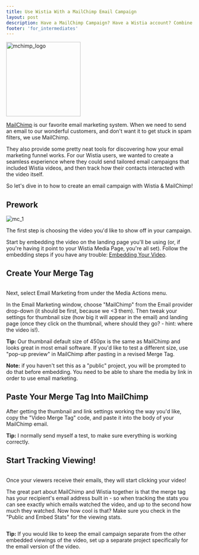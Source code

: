 ```yaml
---
title: Use Wistia With a MailChimp Email Campaign
layout: post
description: Have a MailChimp Campaign? Have a Wistia account? Combine their powers for all sorts of awesome.
footer: 'for_intermediates'
---
```


<div class="post_image intro_image float_right"><img src="http://embed.wistia.com/deliveries/79ba6d71f2de6aa71d02bcecaf2fe823ea09ec02.png" alt="mchimp_logo" width="200px" /></div>

[MailChimp](http://mailchimp.com) is our favorite email marketing system.  When we need to send an email to our wonderful customers, and don't want it to get stuck in spam filters, we use MailChimp.

They also provide some pretty neat tools for discovering how your email marketing funnel works.  For our Wistia users, we wanted to create a seamless experience where they could send tailored email campaigns that included Wistia videos, and then track how their contacts interacted with the video itself.

So let's dive in to how to create an email campaign with Wistia &amp; MailChimp!

## Prework

<div class="post_image float_right"><img src="http://embed.wistia.com/deliveries/037f60ea97dd566d4204a86bcf1efd5a76a71986.png" alt="mc_1" /></div>

The first step is choosing the video you'd like to show off in your campaign.

Start by embedding the video on the landing page you'll be using (or, if you're having it point to your Wistia Media Page, you're all set).  Follow the embedding steps if you have any trouble: [Embedding Your Video](/public_sharing.html).

## Create Your Merge Tag

<div class="post_image float_right"><img src="http://embed.wistia.com/deliveries/a9ea3abad60147a0d1b14f7e31296b34817d33ff.png" alt="" /></div>

Next, select <span class="code">Email Marketing</span> from under the Media Actions menu.

In the Email Marketing window, choose "MailChimp" from the Email provider drop-down (it should be first, because we &lt;3 them).  Then tweak your settings for thumbnail size (how big it will appear in the email) and landing page (once they click on the thumbnail, where should they go? - hint: where the video is!).

**Tip:** Our thumbnail default size of 450px is the same as MailChimp and looks great in most email software.  If you'd like to test a different size, use "pop-up preview" in MailChimp after pasting in a revised Merge Tag.

**Note:** if you haven't set this as a "public" project, you will be prompted to do that before embedding.  You need to be able to share the media by link in order to use email marketing.

## Paste Your Merge Tag Into MailChimp

<div class="post_image float_right"><img src="http://embed.wistia.com/deliveries/40571d43323b5683c89326dfdef60ea9e40b6e63.png" alt="" /></div>
After getting the thumbnail and link settings working the way you'd like, copy the "Video Merge Tag" code, and paste it into the body of your MailChimp email.

**Tip:** I normally send myself a test, to make sure everything is working correctly.

## Start Tracking Viewing!

<div class="post_image float_right"><img src="http://embed.wistia.com/deliveries/90a2b39b045a310c20ca4efe9016e0e15364f0fc.png" alt="" /></div>

Once your viewers receive their emails, they will start clicking your video!

The great part about MailChimp and Wistia together is that the merge tag has your recipient's email address built in - so when tracking the stats you can see exactly which emails watched the video, and up to the second how much they watched.  Now how cool is that? Make sure you check in the "Public and Embed Stats" for the viewing stats.

<div class="post_image center"><img src="http://embed.wistia.com/deliveries/3ba4d0fc4e006abdda10a46bd8ed061a07211b21.png" alt="" /></div>

**Tip:** If you would like to keep the email campaign separate from the other embedded viewings of the video, set up a separate project specifically for the email version of the video.


